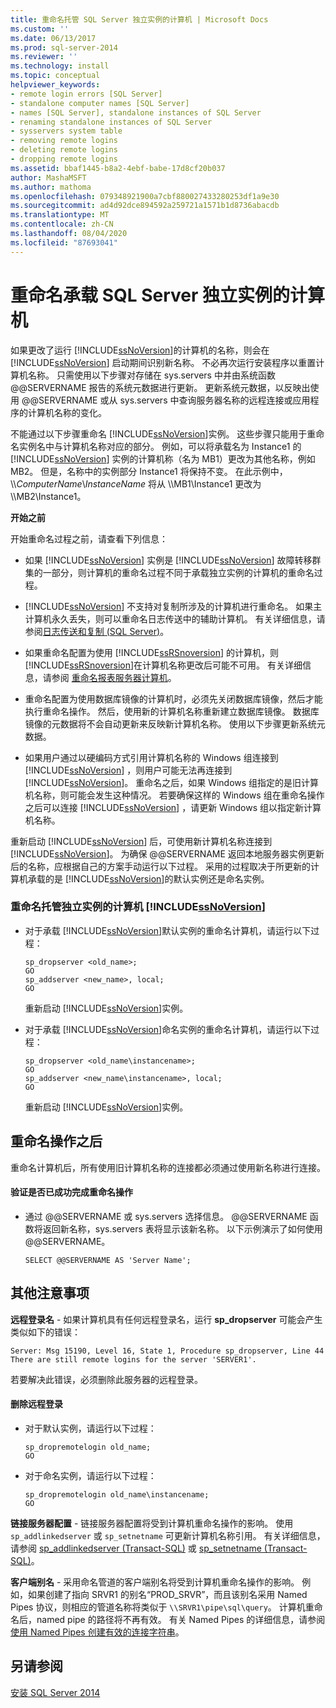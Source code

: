 ```yaml
---
title: 重命名托管 SQL Server 独立实例的计算机 | Microsoft Docs
ms.custom: ''
ms.date: 06/13/2017
ms.prod: sql-server-2014
ms.reviewer: ''
ms.technology: install
ms.topic: conceptual
helpviewer_keywords:
- remote login errors [SQL Server]
- standalone computer names [SQL Server]
- names [SQL Server], standalone instances of SQL Server
- renaming standalone instances of SQL Server
- sysservers system table
- removing remote logins
- deleting remote logins
- dropping remote logins
ms.assetid: bbaf1445-b8a2-4ebf-babe-17d8cf20b037
author: MashaMSFT
ms.author: mathoma
ms.openlocfilehash: 079348921900a7cbf880027433280253df1a9e30
ms.sourcegitcommit: ad4d92dce894592a259721a1571b1d8736abacdb
ms.translationtype: MT
ms.contentlocale: zh-CN
ms.lasthandoff: 08/04/2020
ms.locfileid: "87693041"
---
```

# <a name="rename-a-computer-that-hosts-a-stand-alone-instance-of-sql-server"></a>重命名承载 SQL Server 独立实例的计算机
  如果更改了运行 [!INCLUDE[ssNoVersion](../../includes/ssnoversion-md.md)]的计算机的名称，则会在 [!INCLUDE[ssNoVersion](../../includes/ssnoversion-md.md)] 启动期间识别新名称。 不必再次运行安装程序以重置计算机名称。 只需使用以下步骤对存储在 sys.servers 中并由系统函数 @@SERVERNAME 报告的系统元数据进行更新。 更新系统元数据，以反映出使用 @@SERVERNAME 或从 sys.servers 中查询服务器名称的远程连接或应用程序的计算机名称的变化。  
  
 不能通过以下步骤重命名 [!INCLUDE[ssNoVersion](../../includes/ssnoversion-md.md)]实例。 这些步骤只能用于重命名实例名中与计算机名称对应的部分。 例如，可以将承载名为 Instance1 的 [!INCLUDE[ssNoVersion](../../includes/ssnoversion-md.md)] 实例的计算机称（名为 MB1）更改为其他名称，例如 MB2。 但是，名称中的实例部分 Instance1 将保持不变。 在此示例中， \\\\*ComputerName*\\*InstanceName* 将从 \\\MB1\Instance1 更改为 \\\MB2\Instance1。  
  
 **开始之前**  
  
 开始重命名过程之前，请查看下列信息：  
  
-   如果 [!INCLUDE[ssNoVersion](../../includes/ssnoversion-md.md)] 实例是 [!INCLUDE[ssNoVersion](../../includes/ssnoversion-md.md)] 故障转移群集的一部分，则计算机的重命名过程不同于承载独立实例的计算机的重命名过程。  
  
-   [!INCLUDE[ssNoVersion](../../includes/ssnoversion-md.md)] 不支持对复制所涉及的计算机进行重命名。 如果主计算机永久丢失，则可以重命名日志传送中的辅助计算机。 有关详细信息，请参阅[日志传送和复制 (SQL Server)](../log-shipping/log-shipping-and-replication-sql-server.md)。  
  
-   如果重命名配置为使用 [!INCLUDE[ssRSnoversion](../../includes/ssrsnoversion-md.md)] 的计算机，则 [!INCLUDE[ssRSnoversion](../../includes/ssrsnoversion-md.md)]在计算机名称更改后可能不可用。 有关详细信息，请参阅 [重命名报表服务器计算机](../../reporting-services/report-server/rename-a-report-server-computer.md)。  
  
-   重命名配置为使用数据库镜像的计算机时，必须先关闭数据库镜像，然后才能执行重命名操作。 然后，使用新的计算机名称重新建立数据库镜像。 数据库镜像的元数据将不会自动更新来反映新计算机名称。 使用以下步骤更新系统元数据。  
  
-   如果用户通过以硬编码方式引用计算机名称的 Windows 组连接到 [!INCLUDE[ssNoVersion](../../includes/ssnoversion-md.md)] ，则用户可能无法再连接到 [!INCLUDE[ssNoVersion](../../includes/ssnoversion-md.md)]。 重命名之后，如果 Windows 组指定的是旧计算机名称，则可能会发生这种情况。 若要确保这样的 Windows 组在重命名操作之后可以连接 [!INCLUDE[ssNoVersion](../../includes/ssnoversion-md.md)] ，请更新 Windows 组以指定新计算机名称。  
  
 重新启动 [!INCLUDE[ssNoVersion](../../includes/ssnoversion-md.md)] 后，可使用新计算机名称连接到 [!INCLUDE[ssNoVersion](../../includes/ssnoversion-md.md)]。 为确保 @@SERVERNAME 返回本地服务器实例更新后的名称，应根据自己的方案手动运行以下过程。 采用的过程取决于所更新的计算机承载的是 [!INCLUDE[ssNoVersion](../../includes/ssnoversion-md.md)]的默认实例还是命名实例。  
  
### <a name="to-rename-a-computer-that-hosts-a-stand-alone-instance-of-ssnoversion"></a>重命名托管独立实例的计算机 [!INCLUDE[ssNoVersion](../../includes/ssnoversion-md.md)]  
  
-   对于承载 [!INCLUDE[ssNoVersion](../../includes/ssnoversion-md.md)]默认实例的重命名计算机，请运行以下过程：  
  
    ```  
    sp_dropserver <old_name>;  
    GO  
    sp_addserver <new_name>, local;  
    GO  
    ```  
  
     重新启动 [!INCLUDE[ssNoVersion](../../includes/ssnoversion-md.md)]实例。  
  
-   对于承载 [!INCLUDE[ssNoVersion](../../includes/ssnoversion-md.md)]命名实例的重命名计算机，请运行以下过程：  
  
    ```  
    sp_dropserver <old_name\instancename>;  
    GO  
    sp_addserver <new_name\instancename>, local;  
    GO  
    ```  
  
     重新启动 [!INCLUDE[ssNoVersion](../../includes/ssnoversion-md.md)]实例。  
  
## <a name="after-the-renaming-operation"></a>重命名操作之后  
 重命名计算机后，所有使用旧计算机名称的连接都必须通过使用新名称进行连接。  
  
#### <a name="to-verify-that-the-renaming-operation-has-completed-successfully"></a>验证是否已成功完成重命名操作  
  
-   通过 @@SERVERNAME 或 sys.servers 选择信息。 @@SERVERNAME 函数将返回新名称，sys.servers 表将显示该新名称。 以下示例演示了如何使用 @@SERVERNAME。  
  
    ```  
    SELECT @@SERVERNAME AS 'Server Name';  
    ```  
  
## <a name="additional-considerations"></a>其他注意事项  
 **远程登录名** - 如果计算机具有任何远程登录名，运行 **sp_dropserver** 可能会产生类似如下的错误：  
  
 `Server: Msg 15190, Level 16, State 1, Procedure sp_dropserver, Line 44 There are still remote logins for the server 'SERVER1'.`  
  
 若要解决此错误，必须删除此服务器的远程登录。  
  
#### <a name="to-drop-remote-logins"></a>删除远程登录  
  
-   对于默认实例，请运行以下过程：  
  
    ```  
    sp_dropremotelogin old_name;  
    GO  
    ```  
  
-   对于命名实例，请运行以下过程：  
  
    ```  
    sp_dropremotelogin old_name\instancename;  
    GO  
    ```  
  
 **链接服务器配置** - 链接服务器配置将受到计算机重命名操作的影响。 使用 `sp_addlinkedserver` 或 `sp_setnetname` 可更新计算机名称引用。 有关详细信息，请参阅 [sp_addlinkedserver (Transact-SQL)](/sql/relational-databases/system-stored-procedures/sp-addlinkedserver-transact-sql) 或 [sp_setnetname (Transact-SQL)](/sql/relational-databases/system-stored-procedures/sp-setnetname-transact-sql)。  
  
 **客户端别名** - 采用命名管道的客户端别名将受到计算机重命名操作的影响。 例如，如果创建了指向 SRVR1 的别名“PROD_SRVR”，而且该别名采用 Named Pipes 协议，则相应的管道名称将类似于 `\\SRVR1\pipe\sql\query`。 计算机重命名后，named pipe 的路径将不再有效。 有关 Named Pipes 的详细信息，请参阅 [使用 Named Pipes 创建有效的连接字符串](https://go.microsoft.com/fwlink/?LinkId=111063)。  
  
## <a name="see-also"></a>另请参阅  
 [安装 SQL Server 2014](../../database-engine/install-windows/install-sql-server.md)  
  
  
